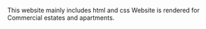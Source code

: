 This website mainly includes html and css 
Website is rendered for Commercial estates and apartments.
